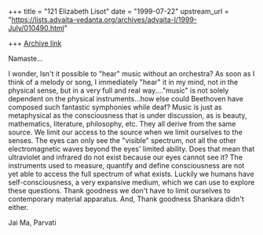 +++
title = "121 Elizabeth Lisot"
date = "1999-07-22"
upstream_url = "https://lists.advaita-vedanta.org/archives/advaita-l/1999-July/010490.html"

+++
[Archive link](https://lists.advaita-vedanta.org/archives/advaita-l/1999-July/010490.html)

Namaste...

I wonder, Isn't it possible to "hear" music without an orchestra? As soon as
I think of a melody or song, I immediately "hear" it in my mind, not in the
physical sense, but in a very full and real way...."music" is not solely
dependent on the physical instruments...how else could  Beethoven have
composed such fantastic symphonies while deaf? Music is just as metaphysical
as the consciousness that is under discussion, as is beauty, mathematics,
literature, philosophy, etc. They all derive from the same source.
We limit our access to the source when we limit ourselves to the senses. The
eyes can only see the "visible" spectrum, not all the other electromagnetic
waves beyond the eyes'  limited ability. Does that mean that ultraviolet and
infrared do not exist because our eyes cannot see it? The instruments used to
measure, quantify and define consciousness are not yet able to access the
full spectrum of what exists. Luckily we humans have self-consciousness, a
very expansive medium, which we can use to explore these questions. Thank
goodness we don't have to limit ourselves to contemporary material apparatus.
And, Thank goodness Shankara didn't either.

Jai Ma,
Parvati

